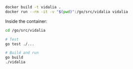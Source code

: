 ```bash
docker build -t vidalia .
docker run --rm -it -v "$(pwd)":/go/src/vidalia vidalia
```

Inside the container:

```bash
cd /go/src/vidalia

# Test
go test ./...

# Build and run
go build
./vidalia
```
